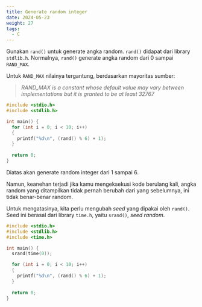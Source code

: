 ```yaml
---
title: Generate random integer
date: 2024-05-23
weight: 27
tags:
  - C
---
```


Gunakan `rand()` untuk generate angka random. `rand()` didapat dari library `stdlib.h`. Normalnya, `rand()` generate angka random dari 0 sampai `RAND_MAX`.

Untuk `RAND_MAX` nilainya tergantung, berdasarkan mayoritas sumber: 

> *RAND_MAX is a constant whose default value may vary between implementations but it is granted to be at least 32767*

```c
#include <stdio.h>
#include <stdlib.h>

int main() {
  for (int i = 0; i < 10; i++)
  {
    printf("%d\n", (rand() % 6) + 1);
  }
  
  return 0;
}
```

Diatas akan generate random integer dari 1 sampai 6.

Namun, keanehan terjadi jika kamu mengeksekusi kode berulang kali, angka random yang ditampilkan tidak pernah berubah dari yang sebelumnya, ini tidak benar-benar random.

Untuk mengatasinya, kita perlu mengubah *seed* yang dipakai oleh `rand()`. Seed ini berasal dari library `time.h`, yaitu `srand()`, *seed random*.

```c
#include <stdio.h>
#include <stdlib.h>
#include <time.h>

int main() {
  srand(time(0));

  for (int i = 0; i < 10; i++)
  {
    printf("%d\n", (rand() % 6) + 1);
  }
  
  return 0;
}
```